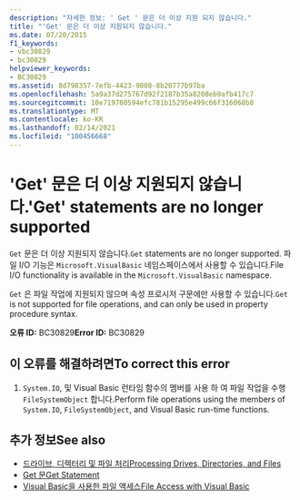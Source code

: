 ```yaml
---
description: "자세한 정보: ' Get ' 문은 더 이상 지원 되지 않습니다."
title: "'Get' 문은 더 이상 지원되지 않습니다."
ms.date: 07/20/2015
f1_keywords:
- vbc30829
- bc30829
helpviewer_keywords:
- BC30829
ms.assetid: 8d798357-7efb-4423-9808-8b20777b97ba
ms.openlocfilehash: 5a9a37d275767d92f2187b35a8208eb9afb417c7
ms.sourcegitcommit: 10e719780594efc781b15295e499c66f316068b8
ms.translationtype: MT
ms.contentlocale: ko-KR
ms.lasthandoff: 02/14/2021
ms.locfileid: "100456668"
---
```

# <a name="get-statements-are-no-longer-supported"></a><span data-ttu-id="8a511-103">'Get' 문은 더 이상 지원되지 않습니다.</span><span class="sxs-lookup"><span data-stu-id="8a511-103">'Get' statements are no longer supported</span></span>

<span data-ttu-id="8a511-104">`Get` 문은 더 이상 지원되지 않습니다.</span><span class="sxs-lookup"><span data-stu-id="8a511-104">`Get` statements are no longer supported.</span></span> <span data-ttu-id="8a511-105">파일 I/O 기능은 `Microsoft.VisualBasic` 네임스페이스에서 사용할 수 있습니다.</span><span class="sxs-lookup"><span data-stu-id="8a511-105">File I/O functionality is available in the `Microsoft.VisualBasic` namespace.</span></span>  
  
 <span data-ttu-id="8a511-106">`Get` 은 파일 작업에 지원되지 않으며 속성 프로시저 구문에만 사용할 수 있습니다.</span><span class="sxs-lookup"><span data-stu-id="8a511-106">`Get` is not supported for file operations, and can only be used in property procedure syntax.</span></span>  
  
 <span data-ttu-id="8a511-107">**오류 ID:** BC30829</span><span class="sxs-lookup"><span data-stu-id="8a511-107">**Error ID:** BC30829</span></span>  
  
## <a name="to-correct-this-error"></a><span data-ttu-id="8a511-108">이 오류를 해결하려면</span><span class="sxs-lookup"><span data-stu-id="8a511-108">To correct this error</span></span>  
  
1. <span data-ttu-id="8a511-109">`System.IO`, 및 Visual Basic 런타임 함수의 멤버를 사용 하 여 파일 작업을 수행 `FileSystemObject` 합니다.</span><span class="sxs-lookup"><span data-stu-id="8a511-109">Perform file operations using the members of `System.IO`, `FileSystemObject`, and Visual Basic run-time functions.</span></span>  
  
## <a name="see-also"></a><span data-ttu-id="8a511-110">추가 정보</span><span class="sxs-lookup"><span data-stu-id="8a511-110">See also</span></span>

- [<span data-ttu-id="8a511-111">드라이브, 디렉터리 및 파일 처리</span><span class="sxs-lookup"><span data-stu-id="8a511-111">Processing Drives, Directories, and Files</span></span>](../developing-apps/programming/drives-directories-files/index.md)
- [<span data-ttu-id="8a511-112">Get 문</span><span class="sxs-lookup"><span data-stu-id="8a511-112">Get Statement</span></span>](../language-reference/statements/get-statement.md)
- [<span data-ttu-id="8a511-113">Visual Basic을 사용한 파일 액세스</span><span class="sxs-lookup"><span data-stu-id="8a511-113">File Access with Visual Basic</span></span>](../developing-apps/programming/drives-directories-files/file-access.md)
